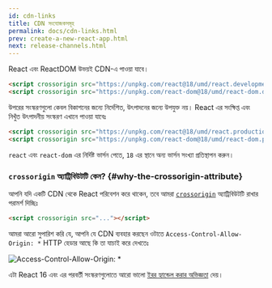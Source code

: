 ```yaml
---
id: cdn-links
title: CDN সংযোজকসমূহ 
permalink: docs/cdn-links.html
prev: create-a-new-react-app.html
next: release-channels.html
---
```


React এবং ReactDOM উভয়ই CDN-এ পাওয়া যাবে।

```html
<script crossorigin src="https://unpkg.com/react@18/umd/react.development.js"></script>
<script crossorigin src="https://unpkg.com/react-dom@18/umd/react-dom.development.js"></script>
```

উপরের সংস্করণগুলো কেবল বিকাশনের জন্যে নির্দেশিত, উৎপাদনের জন্যে উপযুক্ত নয়। React এর সংক্ষিপ্ত এবং নিখুঁত উৎপাদনীয় সংস্করণ এখানে পাওয়া যাবেঃ

```html
<script crossorigin src="https://unpkg.com/react@18/umd/react.production.min.js"></script>
<script crossorigin src="https://unpkg.com/react-dom@18/umd/react-dom.production.min.js"></script>
```

`react` এবং `react-dom` এর নির্দিষ্ট ভার্সন পেতে, `18` এর স্থানে অন্য ভার্সন সংখ্যা প্রতিস্থাপন করুন।

### `crossorigin` অ্যাট্রিবিউটটি কেন? {#why-the-crossorigin-attribute}

আপনি যদি একটি CDN থেকে React পরিবেশন করে থাকেন, তবে আমরা [`crossorigin`](https://developer.mozilla.org/en-US/docs/Web/HTML/CORS_settings_attributes) অ্যাট্রিবিউটটি রাখার পরামর্শ দিচ্ছিঃ

```html
<script crossorigin src="..."></script>
```

আমরা আরো সুপারিশ করি যে, আপনি যে CDN ব্যবহার করছেন ওটাতে `Access-Control-Allow-Origin: *` HTTP হেডার আছে কি তা যাচাই করে দেখতেঃ

![Access-Control-Allow-Origin: *](../images/docs/cdn-cors-header.png)

এটা React 16 এবং এর পরবর্তী সংস্করণগুলোতে আরো ভালো [ইরর হ্যান্ডেল করার অভিজ্ঞতা](/blog/2017/07/26/error-handling-in-react-16.html) দেয়।
